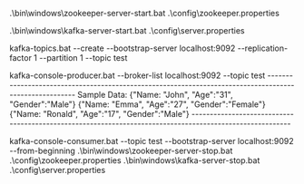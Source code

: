 .\bin\windows\zookeeper-server-start.bat .\config\zookeeper.properties 

.\bin\windows\kafka-server-start.bat .\config\server.properties 

kafka-topics.bat --create --bootstrap-server localhost:9092 --replication-factor 1 --partition 1 --topic test

 kafka-console-producer.bat --broker-list localhost:9092 --topic test
 ------------------------------------------------------------------------------------------------------- Sample Data: {"Name: "John", "Age":"31", "Gender":"Male"} {"Name: "Emma", "Age":"27", "Gender":"Female"} {"Name: "Ronald", "Age":"17", "Gender":"Male"} ---------------------------------------------------------------------------------------------------------
 
 kafka-console-consumer.bat --topic test --bootstrap-server localhost:9092 --from-beginning 
.\bin\windows\zookeeper-server-stop.bat .\config\zookeeper.properties 
.\bin\windows\kafka-server-stop.bat .\config\server.properties
